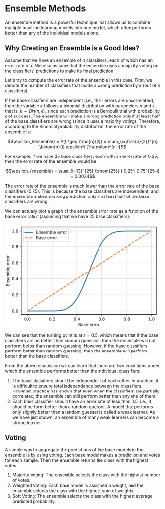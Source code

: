 # Ensemble Methods
An ensemble method is a powerful technique that allows us to combine multiple machine learning models into one model, which often performs better than any of the individual models alone.

## Why Creating an Ensemble is a Good Idea?
Assume that we have an ensemble of $n$ classifiers, each of which has an error rate of $\epsilon$. We also assume that the ensemble uses a majority voting on the classifiers' predictions to make its final prediction.

Let's try to compute the error rate of the ensemble in this case. First, we denote the number of classifiers that made a wrong prediction by $k$ (out of $n$ classifiers). 

If the base classifiers are independent (i.e., their errors are uncorrelated), then the variable $k$ follows a binomial distribution with parameters $n$ and $\epsilon$, that is, $k \sim Bin(n, \epsilon)$, since each prediction is a Bernoulli trial with probability $\epsilon$ of success. The ensemble will make a wrong prediction only if at least half of the base classifiers are wrong (since it uses a majority voting). Therefore, according to the Binomial probability distribution, the error rate of the ensemble is:

$$\epsilon_{ensemble} = P(k \geq \frac{n}{2}) = \sum_{i=\frac{n}{2}}^{n} \binom{n}{i} \epsilon^i (1-\epsilon)^{n-i}$$

For example, if we have 25 base classifiers, each with an error rate of 0.25, then the error rate of the ensemble would be:

$$\epsilon_{ensemble} = \sum_{i=13}^{25} \binom{25}{i} 0.25^i 0.75^{25-i} = 0.0034$$

The error rate of the ensemble is much lower than the error rate of the base classifiers (0.25). This is because the base classifiers are independent, and the ensemble makes a wrong prediction only if at least half of the base classifiers are wrong.

We can actually plot a graph of the ensemble error rate as a function of the base error rate $\epsilon$ (assuming that we have 25 base classifiers):

<div style="align="center>
    <img src="media/ensemble_error.png" width="500">
</div>

We can see that the turning point is at $\epsilon = 0.5$, which means that if the base classifiers are no better than random guessing, then the ensemble will not perform better than random guessing. However, if the base classifiers perform better than random guessing, then the ensemble will perform better than the base classifiers.

From the above discussion we can learn that there are two conditions under which the ensemble performs better than the individual classifiers:

1. The base classifiers should be independent of each other. In practice, it is difficult to ensure total independence between the classifiers. However, practice has shown that even when the classifiers are partially correlated, the ensemble can still perform better than any one of them.
2. Each base classifier should have an error rate of less than 0.5, i.e., it should perform better than a random guesser. A model that performs only slightly better than a random guesser is called a weak learner. As we have just shown, an ensemble of many weak learners can become a strong learner.

## Voting
A simple way to aggregate the predictions of the base models in the ensemble is by using voting. Each base model makes a prediction and votes for each sample. Then the ensemble returns the class with the highest votes.

1. Majority Voting: The ensemble selects the class with the highest number of votes.
2. Weighted Voting: Each base model is assigned a weight, and the ensemble selects the class with the highest sum of weights.
3. Soft Voting: The ensemble selects the class with the highest average predicted probability.